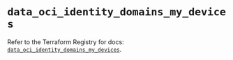 # `data_oci_identity_domains_my_devices`

Refer to the Terraform Registry for docs: [`data_oci_identity_domains_my_devices`](https://registry.terraform.io/providers/oracle/oci/7.19.0/docs/data-sources/identity_domains_my_devices).
